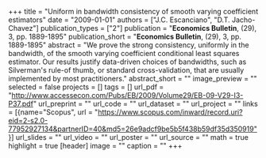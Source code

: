 +++
title = "Uniform in bandwidth consistency of smooth varying coefficient estimators"
date = "2009-01-01"
authors = ["J.C. Escanciano", "D.T. Jacho-Chavez"]
publication_types = ["2"]
publication = "**Economics Bulletin**, (29), 3, pp. 1889-1895"
publication_short = "**Economics Bulletin**, (29), 3, pp. 1889-1895"
abstract = "We prove the strong consistency, uniformly in the bandwidth, of the smooth varying coefficient conditional least squares estimator. Our results justify data-driven choices of bandwidths, such as Silverman's rule-of thumb, or standard cross-validation, that are usually implemented by most practitioners."
abstract_short = ""
image_preview = ""
selected = false
projects = []
tags = []
url_pdf = "http://www.accessecon.com/Pubs/EB/2009/Volume29/EB-09-V29-I3-P37.pdf"
url_preprint = ""
url_code = ""
url_dataset = ""
url_project = ""
links = [{name="Scopus", url = "https://www.scopus.com/inward/record.uri?eid=2-s2.0-77952927134&partnerID=40&md5=26e9adcf9be5b5f438b59df35d350919"}]
url_slides = ""
url_video = ""
url_poster = ""
url_source = ""
math = true
highlight = true
[header]
image = ""
caption = ""
+++
